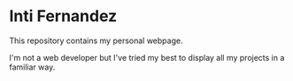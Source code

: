 # Inti Fernandez
 
This repository contains my personal webpage.

I'm not a web developer but I've tried my best to display all my projects in a familiar way.
